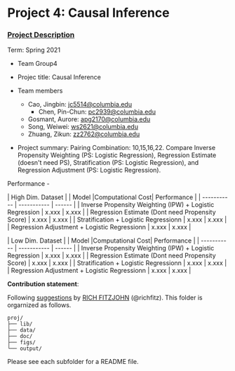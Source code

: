# Project 4: Causal Inference

### [Project Description](doc/project4_desc.md)

Term: Spring 2021

+ Team Group4
+ Projec title: Causal Inference
+ Team members
	+ Cao, Jingbin: jc5514@columbia.edu
        + Chen, Pin-Chun: pc2939@columbia.edu
	+ Gosmant, Aurore: apg2170@columbia.edu
	+ Song, Weiwei: ws2621@columbia.edu
	+ Zhuang, Zikun: zz2762@columbia.edu   

+ Project summary:  Pairing Combination: 10,15,16,22. Compare Inverse Propensity Weighting (PS: Logistic Regression), Regression Estimate (doesn't need PS), Stratification (PS: Logistic Regression), and Regression Adjustment (PS: Logistic Regression).

Performance - 

| High Dim. Dataset |
| Model      |Computational Cost| Performance | 
| ----------- | ----------- | ------    |
| Inverse Propensity Weighting (IPW) + Logistic Regression     |  x.xxx    |  x.xxx     | 
| Regression Estimate (Dont need Propensity Score)      |  x.xxx      |   x.xxx   | 
| Stratification + Logistic Regressionn      |   x.xxx    |   x.xxx    |
| Regression Adjustment + Logistic Regressionn      |   x.xxx    |   x.xxx    |

| Low Dim. Dataset |
| Model      |Computational Cost| Performance | 
| ----------- | ----------- | ------    |
| Inverse Propensity Weighting (IPW) + Logistic Regression     |  x.xxx    |  x.xxx     | 
| Regression Estimate (Dont need Propensity Score)      |  x.xxx      |   x.xxx   | 
| Stratification + Logistic Regressionn      |   x.xxx    |   x.xxx    |
| Regression Adjustment + Logistic Regressionn      |   x.xxx    |   x.xxx    |


**Contribution statement**: 

Following [suggestions](http://nicercode.github.io/blog/2013-04-05-projects/) by [RICH FITZJOHN](http://nicercode.github.io/about/#Team) (@richfitz). This folder is orgarnized as follows.

```
proj/
├── lib/
├── data/
├── doc/
├── figs/
└── output/
```

Please see each subfolder for a README file.
